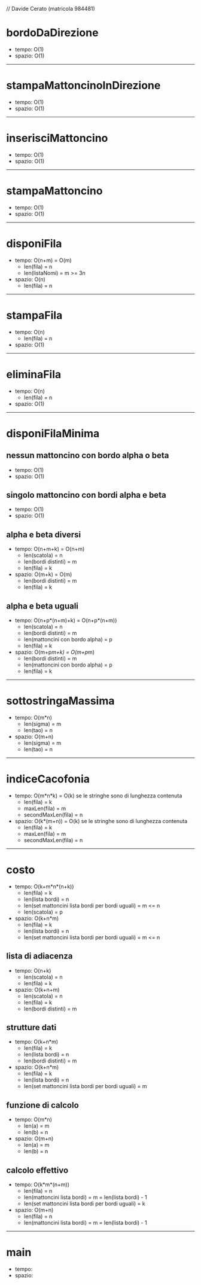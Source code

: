 // Davide Cerato (matricola 984481)

# bordoDaDirezione
- tempo: O(1)
- spazio: O(1)

---

# stampaMattoncinoInDirezione
- tempo: O(1)
- spazio: O(1)

---

# inserisciMattoncino
- tempo: O(1)
- spazio: O(1)

---

# stampaMattoncino
- tempo: O(1)
- spazio: O(1)

---

# disponiFila
- tempo: O(n+m) = O(m)
  - len(fila) = n
  - len(listaNomi) = m >= 3n
- spazio: O(n)
  - len(fila) = n

---

# stampaFila
- tempo: O(n)
  - len(fila) = n
- spazio: O(1)

---

# eliminaFila
- tempo: O(n)
  - len(fila) = n
- spazio: O(1)

---

# disponiFilaMinima
## nessun mattoncino con bordo alpha o beta
- tempo: O(1)
- spazio: O(1)
## singolo mattoncino con bordi alpha e beta
- tempo: O(1)
- spazio: O(1)
## alpha e beta diversi
- tempo: O(n+m+k) = O(n+m)
  - len(scatola) = n
  - len(bordi distinti) = m
  - len(fila) = k
- spazio: O(m+k) = O(m)
  - len(bordi distinti) = m
  - len(fila) = k
## alpha e beta uguali
- tempo: O(n+p*(n+m)+k) = O(n+p*(n+m))
  - len(scatola) = n
  - len(bordi distinti) = m
  - len(mattoncini con bordo alpha) = p
  - len(fila) = k
- spazio: O(m+p*m+k) = O(m+p*m)
  - len(bordi distinti) = m
  - len(mattoncini con bordo alpha) = p
  - len(fila) = k

---

# sottostringaMassima
- tempo: O(m*n)
  - len(sigma) = m
  - len(tao) = n
- spazio: O(m+n)
  - len(sigma) = m
  - len(tao) = n

---

# indiceCacofonia
- tempo: O(m*n\*k) = O(k) se le stringhe sono di lunghezza contenuta
  - len(fila) = k
  - maxLen(fila) = m
  - secondMaxLen(fila) = n
- spazio: O(k*(m+n)) = O(k) se le stringhe sono di lunghezza contenuta
  - len(fila) = k
  - maxLen(fila) = m
  - secondMaxLen(fila) = n

---

# costo
- tempo: O(k+m*n\*(n+k))
  - len(fila) = k
  - len(lista bordi) = n
  - len(set mattoncini lista bordi per bordi uguali) = m <= n
  - len(scatola) = p
- spazio: O(k+n*m)
  - len(fila) = k
  - len(lista bordi) = n
  - len(set mattoncini lista bordi per bordi uguali) = m <= n
## lista di adiacenza
- tempo: O(n+k)
  - len(scatola) = n
  - len(fila) = k
- spazio: O(k+n+m)
  - len(scatola) = n
  - len(fila) = k
  - len(bordi distinti) = m
## strutture dati
- tempo: O(k+n*m)
  - len(fila) = k
  - len(lista bordi) = n
  - len(bordi distinti) = m
- spazio: O(k+n*m)
  - len(fila) = k
  - len(lista bordi) = n
  - len(set mattoncini lista bordi per bordi uguali) = m
## funzione di calcolo
- tempo: O(m*n)
  - len(a) = m
  - len(b) = n
- spazio: O(m+n)
  - len(a) = m
  - len(b) = n
## calcolo effettivo
- tempo: O(k*m\*(n+m))
  - len(fila) = n
  - len(mattoncini lista bordi) = m = len(lista bordi) - 1
  - len(set mattoncini lista bordi per bordi uguali) = k
- spazio: O(m+n)
  - len(fila) = n
  - len(mattoncini lista bordi) = m = len(lista bordi) - 1

---

# main
- tempo: 
- spazio: 
